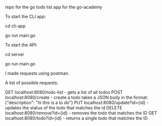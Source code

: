 repo for the go todo list app for the go-academy

To start the CLI app: 

cd cli-app 

go run main.go

To start the API:

cd server 

go run main.go

I made requests using postman. 

A list of possible requests:

GET localhost:8080/todo-list - gets a list of all todos
POST localhost:8080/create - create a todo takes a JSON body in the format: {"description": "hi this is a to do"}
PUT localhost:8080/update?id={id} - updates the status of the todo that matches the id
DELETE localhost:8080/remove?id={id} - removes the todo that matches the ID
GET localhost:8080/todo?id={id} - returns a single todo that matches the ID
